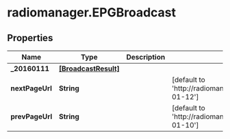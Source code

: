# radiomanager.EPGBroadcast

## Properties
Name | Type | Description | Notes
------------ | ------------- | ------------- | -------------
**_20160111** | [**[BroadcastResult]**](BroadcastResult.md) |  | 
**nextPageUrl** | **String** |  | [default to &#39;http://radiomanager/pb/api/v1/broadcasts/epg/{identifier}/2016-01-12&#39;]
**prevPageUrl** | **String** |  | [default to &#39;http://radiomanager/pb/api/v1/broadcasts/epg/{identifier}/2016-01-10&#39;]


